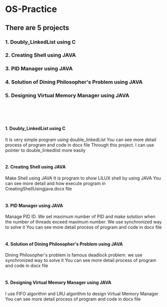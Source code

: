 # OS-Practice

## There are 5 projects
### 1. Doubly_LinkedList using C
### 2. Creating Shell using JAVA
### 3. PID Manager using JAVA
### 4. Solution of Dining Philosopher's Problem using JAVA
### 5. Designing Virtual Memory Manager using JAVA
<br>
<br>
<br>



#### 1. Doubly_LinkedList using C
It is very simple program using double_linkedList
You can see more detail process of program and code in docx file
Through this project. I can use pointer to double_linkedlist more easily
<br><br>

#### 2. Creating Shell using JAVA
Make Shell using JAVA
It is program to show LILUX shell by using JAVA
You can see more detail and how execute program in CreatingShellUsingjava.docx file
<br><br>

#### 3. PID Manager using JAVA
Manage PID ID. 
We set maximum number of PID and make solution when the 
number of threads exceed maximum number.
We use synchronized way to solve it
You can see more detail process of program and code in docx file
<br><br>

#### 4. Solution of Dining Philosopher's Problem using JAVA
Dining Philosopher's problem is famous deadlock problem.
we use synchronized way to solve it
You can see more detail process of program and code in docx file
<br><br>

#### 5. Designing Virtual Memory Manager using JAVA
I use FIFO algorithm and LRU algorithm to design Virtual Memory Manager
You can see more detail process of program and code in docx file
